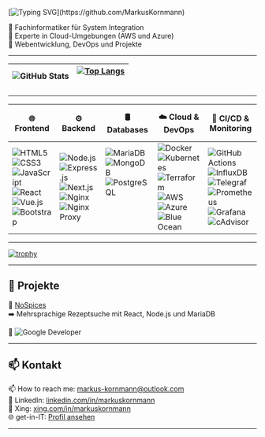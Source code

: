 
[![Typing SVG](https://readme-typing-svg.herokuapp.com?size=26&color=FF5733&width=600&lines=Hello,+I+Am+Masko!;IT+Specialist+In+Systems+Integration;Specialist+In+Cloud;Fullstack+Webdeveloper;DevOps+Engineer;)](https://github.com/MarkusKornmann)


🔹 Fachinformatiker für System Integration  
🔹 Experte in Cloud-Umgebungen (AWS und Azure) <br>
🔹 Webentwicklung, DevOps und Projekte  

---

| ![GitHub Stats](https://github-readme-stats.vercel.app/api?username=MarkusKornmann&show_icons=true&theme=transparent&border_color=ffffff) | [![Top Langs](https://github-readme-stats.vercel.app/api/top-langs/?username=MarkusKornmann&layout=compact&theme=transparent&border_color=ffffff)](https://github.com/MarkusKornmann/github-readme-stats) <br> <br> |
|--------------|--------------|


---

| 🌐 Frontend | ⚙️ Backend | 🛢️ Databases | ☁️ Cloud & DevOps | 🔄 CI/CD & Monitoring | 🔧 Tools | 🖥️ Operating Systems | 🔒 Networking & Security |
|---|---|---|---|---|---|---|---|
| ![HTML5](https://img.shields.io/badge/-HTML5-E34F26?style=flat&logo=html5&logoColor=white) <br> ![CSS3](https://img.shields.io/badge/-CSS3-1572B6?style=flat&logo=css3&logoColor=white) <br> ![JavaScript](https://img.shields.io/badge/-JavaScript-F7DF1E?style=flat&logo=javascript&logoColor=black) <br> ![React](https://img.shields.io/badge/-React-61DAFB?style=flat&logo=react&logoColor=black) <br> ![Vue.js](https://img.shields.io/badge/-Vue.js-4FC08D?style=flat&logo=vue.js&logoColor=white) <br> ![Bootstrap](https://img.shields.io/badge/-Bootstrap-7952B3?style=flat&logo=bootstrap&logoColor=white) | ![Node.js](https://img.shields.io/badge/-Node.js-339933?style=flat&logo=node.js&logoColor=white) <br> ![Express.js](https://img.shields.io/badge/-Express.js-000000?style=flat&logo=express&logoColor=white) <br> ![Next.js](https://img.shields.io/badge/-Next.js-000000?style=flat&logo=next.js&logoColor=white) <br> ![Nginx](https://img.shields.io/badge/-Nginx-009639?style=flat&logo=nginx&logoColor=white) <br> ![Nginx Proxy](https://img.shields.io/badge/-Nginx%20Proxy-009639?style=flat&logo=nginx&logoColor=white) <br> | ![MariaDB](https://img.shields.io/badge/-MariaDB-003545?style=flat&logo=mariadb&logoColor=white) <br> ![MongoDB](https://img.shields.io/badge/-MongoDB-47A248?style=flat&logo=mongodb&logoColor=white) <br> ![PostgreSQL](https://img.shields.io/badge/-PostgreSQL-336791?style=flat&logo=postgresql&logoColor=white) <br> <br> <br> <br> | ![Docker](https://img.shields.io/badge/-Docker-2496ED?style=flat&logo=docker&logoColor=white) <br> ![Kubernetes](https://img.shields.io/badge/-Kubernetes-326CE5?style=flat&logo=kubernetes&logoColor=white) <br> ![Terraform](https://img.shields.io/badge/-Terraform-7B42BC?style=flat&logo=terraform&logoColor=white) <br> ![AWS](https://img.shields.io/badge/-AWS-232F3E?style=flat&logo=amazonaws&logoColor=white) <br> ![Azure](https://img.shields.io/badge/-Azure-0078D4?style=flat&logo=microsoft-azure&logoColor=white) <br> ![Blue Ocean](https://img.shields.io/badge/-Blue%20Ocean-1CA0F1?style=flat&logo=jenkins&logoColor=white) | ![GitHub Actions](https://img.shields.io/badge/-GitHub%20Actions-2088FF?style=flat&logo=github-actions&logoColor=white) <br> ![InfluxDB](https://img.shields.io/badge/-InfluxDB-22ADF6?style=flat&logo=influxdb&logoColor=white) <br> ![Telegraf](https://img.shields.io/badge/-Telegraf-4A8FFF?style=flat&logo=telegraf&logoColor=white) <br> ![Prometheus](https://img.shields.io/badge/-Prometheus-E6522C?style=flat&logo=prometheus&logoColor=white) <br> ![Grafana](https://img.shields.io/badge/-Grafana-F46800?style=flat&logo=grafana&logoColor=white) <br> ![cAdvisor](https://img.shields.io/badge/-cAdvisor-00599C?style=flat&logo=cadvisor&logoColor=white) | ![Git](https://img.shields.io/badge/-Git-F05032?style=flat&logo=git&logoColor=white) <br> ![VS Code](https://img.shields.io/badge/-VS%20Code-007ACC?style=flat&logo=visual-studio-code&logoColor=white) <br> <br> <br> <br> <br> | ![Ubuntu](https://img.shields.io/badge/-Ubuntu-E95420?style=flat&logo=ubuntu&logoColor=white) <br> ![Debian](https://img.shields.io/badge/-Debian-A81D33?style=flat&logo=debian&logoColor=white) <br> ![OpenMediaVault](https://img.shields.io/badge/-OpenMediaVault-1C5D99?style=flat&logo=openmediavault&logoColor=white)<br> ![Windows Server](https://img.shields.io/badge/-Windows%20Server-0078D6?style=flat&logo=windows&logoColor=white) <br>![Windows](https://img.shields.io/badge/-Windows-0078D6?style=flat&logo=windows&logoColor=white) <br> <br> | ![OAuth2](https://img.shields.io/badge/-OAuth2-3C3C3C?style=flat&logo=oauth&logoColor=white) <br> ![OwnCloud](https://img.shields.io/badge/-OwnCloud-1C75BC?style=flat&logo=owncloud&logoColor=white) <br> ![Seafile](https://img.shields.io/badge/-Seafile-4A8FFF?style=flat&logo=seafile&logoColor=white) <br> <br> <br> <br> |

---

[![trophy](https://github-profile-trophy.vercel.app/?username=MarkusKornmann&theme=transparent)](https://github.com/ryo-ma/github-profile-trophy)

---

## 📂 Projekte

🔹 [NoSpices](https://github.com/Clickybunty/nospices)  
➡️ Mehrsprachige Rezeptsuche mit React, Node.js und MariaDB

🔹 ![Google Developer](https://img.shields.io/badge/-Google%20Developer-4285F4?style=flat&logo=google&logoColor=white)


---

## 📫 Kontakt
📫 How to reach me: [markus-kornmann@outlook.com](mailto:markus-kornmann@outlook.com) <br>
💼 LinkedIn: [linkedin.com/in/markuskornmann](https://www.linkedin.com/in/markuskornmann/) <br>
💼 Xing: [xing.com/in/markuskornmann](https://www.xing.com/markuskornmann/) <br>
🌐 get-in-IT: [Profil ansehen](https://www.get-in-it.de/profil/xxxxxxxxxx) <br>

---




